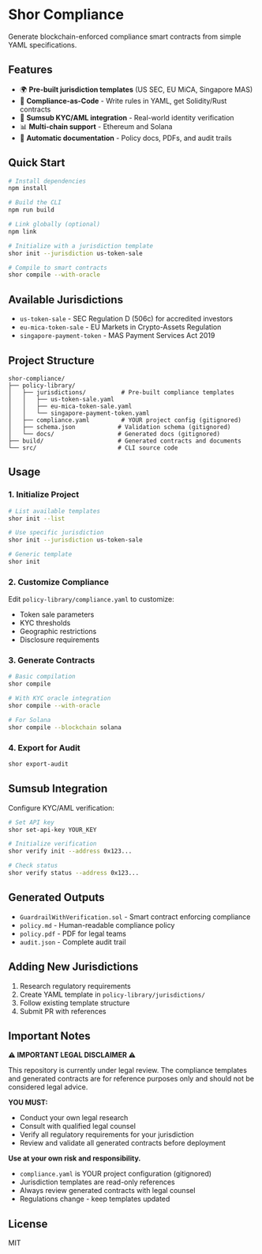 # Shor Compliance

Generate blockchain-enforced compliance smart contracts from simple YAML specifications.

## Features

- 🌍 **Pre-built jurisdiction templates** (US SEC, EU MiCA, Singapore MAS)
- 📜 **Compliance-as-Code** - Write rules in YAML, get Solidity/Rust contracts
- 🔐 **Sumsub KYC/AML integration** - Real-world identity verification
- 📊 **Multi-chain support** - Ethereum and Solana
- 📄 **Automatic documentation** - Policy docs, PDFs, and audit trails

## Quick Start

```bash
# Install dependencies
npm install

# Build the CLI
npm run build

# Link globally (optional)
npm link

# Initialize with a jurisdiction template
shor init --jurisdiction us-token-sale

# Compile to smart contracts
shor compile --with-oracle
```

## Available Jurisdictions

- `us-token-sale` - SEC Regulation D (506c) for accredited investors
- `eu-mica-token-sale` - EU Markets in Crypto-Assets Regulation
- `singapore-payment-token` - MAS Payment Services Act 2019

## Project Structure

```
shor-compliance/
├── policy-library/
│   ├── jurisdictions/          # Pre-built compliance templates
│   │   ├── us-token-sale.yaml
│   │   ├── eu-mica-token-sale.yaml
│   │   └── singapore-payment-token.yaml
│   ├── compliance.yaml         # YOUR project config (gitignored)
│   ├── schema.json            # Validation schema (gitignored)
│   └── docs/                  # Generated docs (gitignored)
├── build/                     # Generated contracts and documents
└── src/                       # CLI source code
```

## Usage

### 1. Initialize Project

```bash
# List available templates
shor init --list

# Use specific jurisdiction
shor init --jurisdiction us-token-sale

# Generic template
shor init
```

### 2. Customize Compliance

Edit `policy-library/compliance.yaml` to customize:
- Token sale parameters
- KYC thresholds
- Geographic restrictions
- Disclosure requirements

### 3. Generate Contracts

```bash
# Basic compilation
shor compile

# With KYC oracle integration
shor compile --with-oracle

# For Solana
shor compile --blockchain solana
```

### 4. Export for Audit

```bash
shor export-audit
```

## Sumsub Integration

Configure KYC/AML verification:

```bash
# Set API key
shor set-api-key YOUR_KEY

# Initialize verification
shor verify init --address 0x123...

# Check status
shor verify status --address 0x123...
```

## Generated Outputs

- `GuardrailWithVerification.sol` - Smart contract enforcing compliance
- `policy.md` - Human-readable compliance policy
- `policy.pdf` - PDF for legal teams
- `audit.json` - Complete audit trail

## Adding New Jurisdictions

1. Research regulatory requirements
2. Create YAML template in `policy-library/jurisdictions/`
3. Follow existing template structure
4. Submit PR with references

## Important Notes
**⚠️ IMPORTANT LEGAL DISCLAIMER ⚠️**

This repository is currently under legal review. The compliance templates and generated contracts are for reference purposes only and should not be considered legal advice.

**YOU MUST:**
- Conduct your own legal research
- Consult with qualified legal counsel
- Verify all regulatory requirements for your jurisdiction
- Review and validate all generated contracts before deployment

**Use at your own risk and responsibility.**
- `compliance.yaml` is YOUR project configuration (gitignored)
- Jurisdiction templates are read-only references
- Always review generated contracts with legal counsel
- Regulations change - keep templates updated

## License

MIT